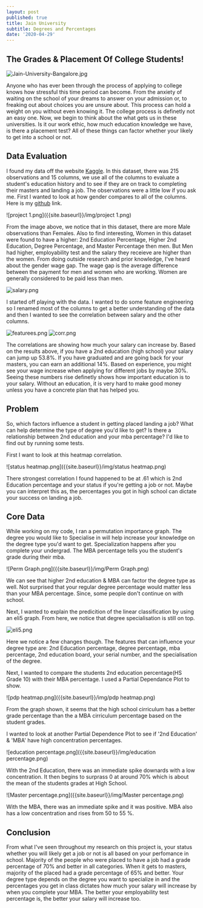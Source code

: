 ```yaml
---
layout: post
published: true
title: Jain University
subtitle: Degrees and Percentages
date: '2020-04-29'
---
```

## The Grades & Placement Of College Students!

![Jain-University-Bangalore.jpg]({{site.baseurl}}/img/Jain-University-Bangalore.jpg)


Anyone who has ever been through the process of applying to college knows how stressful this time period can become. From the anxiety of waiting on the school of your dreams to answer on your admission or, to freaking out about choices you are unsure about. This process can hold a weight on you without even knowing it. The college process is definetly not an easy one. Now, we begin to think about the what gets us in these universities. Is it our work ethic, how much education knowledge we have, is there a placement test? All of these things can factor whether your likely to get into a school or not.


## Data Evaluation

I found my data off the website  [Kaggle](https://www.kaggle.com/benroshan/factors-affecting-campus-placement). In this dataset, there was 215 observations and 15 columns, we use all of the columns to evaluate a student's education history and to see if they are on track to completing their masters and landing a job. The observations were a little low if you ask me. First I wanted to look at how gender compares to all of the columns.  Here is my [github](https://github.com/fataik1/JainUniversityProject/blob/master/Updated_Jain_University_LS_DS_231_assignment.ipynb) link.

![project 1.png]({{site.baseurl}}/img/project 1.png)

From the image above, we notice that in this dataset, there are more Male observations than Females. Also to find interesting, Women in this dataset were found to have a higher: 2nd Education Percentage,	Higher 2nd Education, Degree Percentage, and Master Percentage then men. But Men had higher, employability test and	 the salary they receieve are higher than the women. From doing outside research and prior knowledge, I've heard about the gender wage gap. The wage gap is the average difference between the payment for men and women who are working. Women are generally considered to be paid less than men. 

![salary.png]({{site.baseurl}}/img/salary.png)


I started off playing with the data. I wanted to do some feature engineering so I renamed most of the columns to get a better understanding of the data and then I wanted to see the correlation between salary and the other columns. 

![featurees.png]({{site.baseurl}}/img/featurees.png)
![corr.png]({{site.baseurl}}/img/corr.png)

The correlations are showing how much your salary can increase by. Based on the results above, if you have a 2nd education (high school) your salary can jump up 53.8%. If you have graduated and are going back for your masters, you can earn an additional 14%. Based on experience, you might see your wage increase when applying for different jobs by maybe 30%. Seeing these numbers rise definetly shows how important education is to your salary. Without an education, it is very hard to make good money unless you have a concrete plan that has helped you. 

## Problem


So, which factors influence a student in getting placed landing a job? What can help determine the type of degree you'd like to get? Is there a relationship between 2nd education and your mba percentage? I'd like to find out by running some tests.

First I want to look at this heatmap correlation.

![status heatmap.png]({{site.baseurl}}/img/status heatmap.png)

There strongest correlation I found happened to be at .61 which is 2nd Education percentage and your status if you're getting a job or not. Maybe you can interpret this as, the percentages you got in high school can dictate your success on landing a job.

## Core Data


While working on my code, I ran a permutation importance graph. The degree you would like to Specialise in will help increase your knowledge on the degree type you'd want to get. Specialization happens after you complete your undergrad. The MBA percentage tells you the student's grade during their mba. 

![Perm Graph.png]({{site.baseurl}}/img/Perm Graph.png)

We can see that higher 2nd education & MBA can factor the degree type as well. Not surprised that your regular degree percentage would matter less than your MBA percentage. Since, some people don't continue on with school.

Next, I wanted to explain the predicition of the linear classification by using an eli5 graph. From here, we notice that degree specialisation is still on top.

![eli5.png]({{site.baseurl}}/img/eli5.png)

 Here we notice a few changes though. The features that can influence your degree type are: 2nd Education percentage, degree percentage, mba percentage, 2nd education board, your serial number, and the specialisation of the degree. 
 
 
 Next, I wanted to compare the students 2nd education percentage(HS Grade 10) with their MBA percentage. I used a Partial Dependance Plot to show. 
 
 ![pdp heatmap.png]({{site.baseurl}}/img/pdp heatmap.png)

From the graph shown, it seems that the high school cirriculum has a better grade percentage than the  a MBA cirriculum percentage based on the student grades.


I wanted to look at another Partial Dependence Plot to see if '2nd Education' & 'MBA' have high concentration percentages. 

![education percentage.png]({{site.baseurl}}/img/education percentage.png)


With the 2nd Education, there was an immediate spike downards with a low concentration. It then begins to surprass 0 at around 70% which is about the mean of the students grades at High School. 

![Master percentage.png]({{site.baseurl}}/img/Master percentage.png)

With the MBA, there was an immediate spike and it was positive. MBA also has a low concentration and rises from 50 to 55 %.

## Conclusion

From what I've seen throughout my research on this project is, your status whether you will likely get a job or not is all based on your perfomance in school. Majority of the people who were placed to have a job had a  grade percentage of 70% and better in all categories. When it gets to masters, majority of the placed had a grade percentage of 65% and better. Your degree type depends on the degree you want to specialize in and the percentages you get in class dictates how much your salary will increase by when you complete your MBA. The better your employability test percentage is, the better your salary will increase too.
